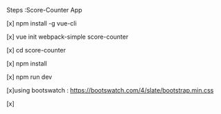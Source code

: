Steps :Score-Counter App


[x] npm install -g vue-cli

[x] vue init webpack-simple score-counter

[x] cd score-counter

[x] npm install

[x] npm run dev

[x]using bootswatch : https://bootswatch.com/4/slate/bootstrap.min.css

[x]
